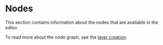 # Nodes

This section contains information about the nodes that are available in the
editor.

To read more about the node graph, see the [layer creation](/layers/node_graph).
